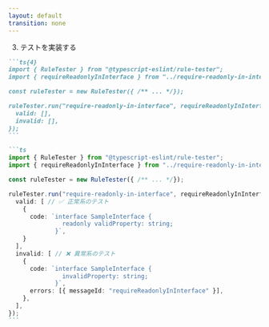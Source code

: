 ```yaml
---
layout: default
transition: none
---
```


<style scoped>
.slidev-vclick-hidden {
  display: none;
}
.small-code {
  .slidev-code {
    font-size: 0.7rem !important;
    line-height: 0rem !important;
    width: 400px !important;
  }
}
</style>

<div class="_bullet">

3. テストを実装する

<div v-click="1">

````md magic-move {at:2}
```ts{4}
import { RuleTester } from "@typescript-eslint/rule-tester";
import { requireReadonlyInInterface } from "../require-readonly-in-interface";

const ruleTester = new RuleTester({ /** ... */});

ruleTester.run("require-readonly-in-interface", requireReadonlyInInterface, {
  valid: [],
  invalid: [],
});
```

```ts
import { RuleTester } from "@typescript-eslint/rule-tester";
import { requireReadonlyInInterface } from "../require-readonly-in-interface";

const ruleTester = new RuleTester({ /** ... */});

ruleTester.run("require-readonly-in-interface", requireReadonlyInInterface, {
  valid: [ // ✅ 正常系のテスト
    {
      code: `interface SampleInterface {
               readonly validProperty: string;
             }`,
    }
  ],
  invalid: [ // ❌ 異常系のテスト
    {
      code: `interface SampleInterface {
               invalidProperty: string;
             }`,
      errors: [{ messageId: "requireReadonlyInInterface" }],
    },
  ],
});
```
````

</div>

</div>

<!-- 
続いて、テストを実装します。

[click] テストの実装も、ESLint の場合とほとんど同じで、typescript-eslint から提供される RuleTester というモジュールを使用します。

[click]  そして、こちらのコードのように、ruleTester の run メソッドを使用して、テスト対象のモジュールを指定し、正常系・異常系のテストケースを書くといった内容になります。

以上が、typescript-eslint を使用した、カスタムルールの基本的な開発の流れになります。

(V)
-->